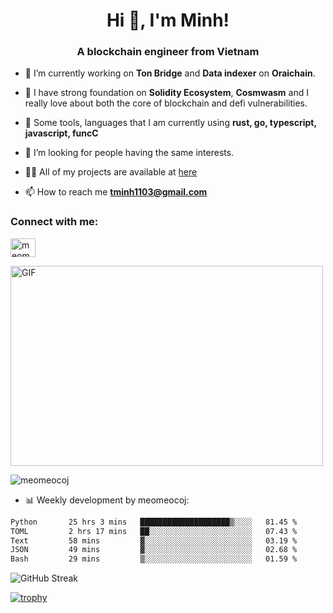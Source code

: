 <h1 align="center">Hi 👋, I'm Minh!</h1>
<h3 align="center">A blockchain engineer from Vietnam</h3>

- 🌱 I’m currently working on **Ton Bridge** and **Data indexer** on **Oraichain**.

- 📖 I have strong foundation on **Solidity Ecosystem**, **Cosmwasm** and I really love about both the core of blockchain and defi vulnerabilities.

- 💬 Some tools, languages that I am currently using **rust, go, typescript, javascript, funcC**

- 🤝 I’m looking for people having the same interests.

- 👨‍💻 All of my projects are available at [here](https://github.com/meomeocoj?tab=repositories)

- 📫 How to reach me **tminh1103@gmail.com**


<h3 align="left">Connect with me:</h3>
<p align="left">
<a href="https://www.linkedin.com/in/meomeocoj/" target="blank"><img align="center" src="https://raw.githubusercontent.com/rahuldkjain/github-profile-readme-generator/master/src/images/icons/Social/linked-in-alt.svg" alt="meomeocoj" height="30" width="40" /></a>
</p>
<img align="center" alt="GIF" src="https://media.giphy.com/media/v1.Y2lkPTc5MGI3NjExaGx2OTI2N240MnFxdWYxZmY5NHJwaDI4MmQ0MTl6bHY5cmsxNm90OSZlcD12MV9pbnRlcm5hbF9naWZfYnlfaWQmY3Q9Zw/lQJNunHwZ32RGilGRO/giphy.gif" width="500" height="320" />

<p><img align="center" src="https://github-readme-stats.vercel.app/api/top-langs?username=meomeocoj&show_icons=true&locale=en&layout=compact" alt="meomeocoj" /></p>

- 📊 Weekly development by meomeocoj:
<!--START_SECTION:waka-->

```txt
Python       25 hrs 3 mins   ████████████████████▒░░░░   81.45 %
TOML         2 hrs 17 mins   ██░░░░░░░░░░░░░░░░░░░░░░░   07.43 %
Text         58 mins         ▓░░░░░░░░░░░░░░░░░░░░░░░░   03.19 %
JSON         49 mins         ▓░░░░░░░░░░░░░░░░░░░░░░░░   02.68 %
Bash         29 mins         ▒░░░░░░░░░░░░░░░░░░░░░░░░   01.59 %
```

<!--END_SECTION:waka-->

![GitHub Streak](https://streak-stats.demolab.com/?user=meomeocoj&theme=dark&hide_border=true)

[![trophy](https://github-profile-trophy.vercel.app/?username=meomeocoj&theme=onedark)]()
